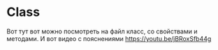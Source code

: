 # Class
Вот тут вот можно посмотреть на файл класс, со свойствами и методами.
И вот видео с пояснениями https://youtu.be/jBRoxSfb44g
